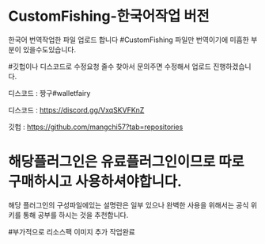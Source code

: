 # CustomFishing-한국어작업 버전
한국어 번역작업한 파일 업로드 합니다
#CustomFishing 파일만 번역이기에 미흡한 부분이 있을수도있습니다.

#깃헙이나 디스코드로 수정요청 줄수 찾아서 문의주면 수정해서 업로드 진행하겠습니다.

디스코드 : 짱구#walletfairy

디스코드 :  https://discord.gg/VxqSKVFKnZ 

깃헙 : https://github.com/mangchi57?tab=repositories

# 해당플러그인은 유료플러그인이므로 따로 구매하시고 사용하셔야합니다.

해당 플러그인의 구성파일에있는 설명란은 일부 있으나 
완벽한 사용을 위해서는 공식 위키를 통해 공부를 하시는 것을 추천합니다.

#부가적으로 리소스팩 이미지 추가 작업완료
